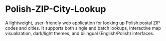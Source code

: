 # Polish-ZIP-City-Lookup
A lightweight, user-friendly web application for looking up Polish postal ZIP codes and cities. It supports both single and batch lookups, interactive map visualization, dark/light themes, and bilingual (English/Polish) interfaces.
